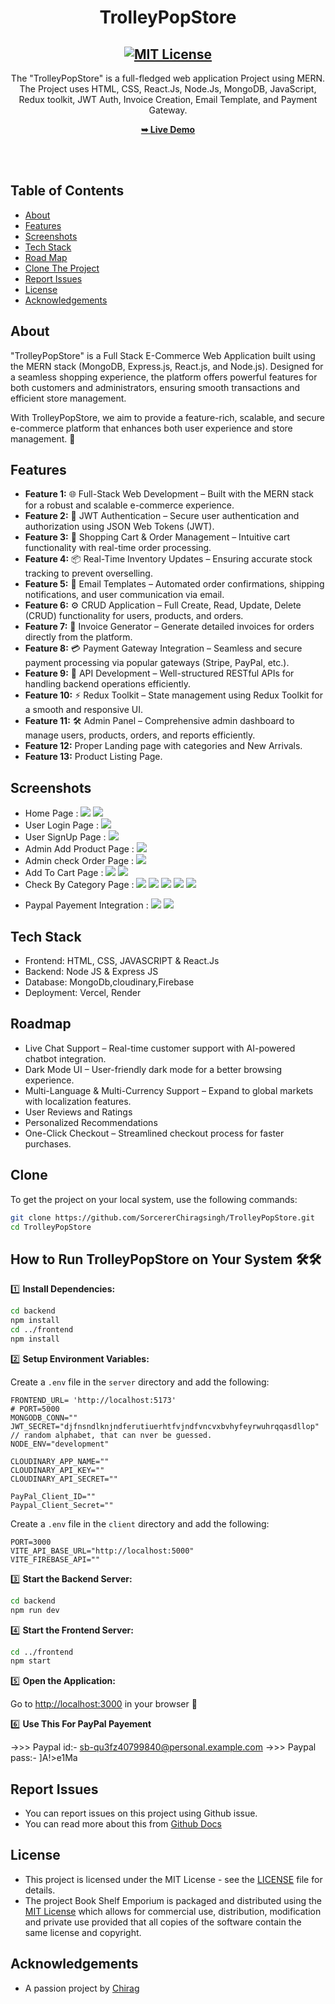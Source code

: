 <h1 align="center">TrolleyPopStore</h1>

<div align="center">

<h2 align="center">
  <a href="LICENSE">
    <img src="https://github.com/SorcererChiragsingh/TrolleyPopStore/blob/main/Images/MIT%20License.png" alt="MIT License" />
  </a>
</h2>

<p>The "TrolleyPopStore" is a full-fledged web application Project using MERN. The Project uses HTML, CSS, React.Js, Node.Js, MongoDB, JavaScript,  Redux toolkit, JWT Auth, Invoice Creation, Email Template, and Payment Gateway.</p>

<a href="https://trolleypopstore-main.onrender.com/" target="_blank"><strong>➥ Live Demo</strong></a>

</div> <br/><br/>

## Table of Contents

- [About](#about)
- [Features](#features)
- [Screenshots](#screenshots)
- [Tech Stack](#tech-stack)
- [Road Map](#roadmap)
- [Clone The Project](#clone)
- [Report Issues](#report-issues)
- [License](#license)
- [Acknowledgements](#acknowledgements)

## About

"TrolleyPopStore" is a Full Stack E-Commerce Web Application built using the MERN stack (MongoDB, Express.js, React.js, and Node.js). Designed for a seamless shopping experience, the platform offers powerful features for both customers and administrators, ensuring smooth transactions and efficient store management.

With TrolleyPopStore, we aim to provide a feature-rich, scalable, and secure e-commerce platform that enhances both user experience and store management. 🚀

## Features

- **Feature 1:** 🌐 Full-Stack Web Development – Built with the MERN stack for a robust and scalable e-commerce experience.
- **Feature 2:** 🔑 JWT Authentication – Secure user authentication and authorization using JSON Web Tokens (JWT).
- **Feature 3:** 🛒 Shopping Cart & Order Management – Intuitive cart functionality with real-time order processing.
- **Feature 4:** 📦 Real-Time Inventory Updates – Ensuring accurate stock tracking to prevent overselling.
- **Feature 5:** 📧 Email Templates – Automated order confirmations, shipping notifications, and user communication via email.
- **Feature 6:** ⚙️ CRUD Application – Full Create, Read, Update, Delete (CRUD) functionality for users, products, and orders.
- **Feature 7:** 📜 Invoice Generator – Generate detailed invoices for orders directly from the platform.
- **Feature 8:** 💳 Payment Gateway Integration – Seamless and secure payment processing via popular gateways (Stripe, PayPal, etc.).
- **Feature 9:** 📡 API Development – Well-structured RESTful APIs for handling backend operations efficiently.
- **Feature 10:** ⚡ Redux Toolkit – State management using Redux Toolkit for a smooth and responsive UI.
- **Feature 11:** 🛠️ Admin Panel – Comprehensive admin dashboard to manage users, products, orders, and reports efficiently.
- **Feature 12:** Proper Landing page with categories and New Arrivals.
- **Feature 13:** Product Listing Page.

## Screenshots
- Home Page : 
![](https://github.com/SorcererChiragsingh/TrolleyPopStore/blob/main/Images/HomePage.png)
![](https://github.com/SorcererChiragsingh/TrolleyPopStore/blob/main/Images/ListAllProducts.png)
- User Login Page :
![](https://github.com/SorcererChiragsingh/TrolleyPopStore/blob/main/Images/SignIn.png)
- User SignUp Page :
![](https://github.com/SorcererChiragsingh/TrolleyPopStore/blob/main/Images/SignUp.png)
- Admin Add Product Page :
![](https://github.com/SorcererChiragsingh/TrolleyPopStore/blob/main/Images/AdminAddNewProduct.png)
- Admin check Order Page :
![](https://github.com/SorcererChiragsingh/TrolleyPopStore/blob/main/Images/AdminCheckAllOrders.png)
- Add To Cart Page :
![](https://github.com/SorcererChiragsingh/TrolleyPopStore/blob/main/Images/AddToCart.png)
![](https://github.com/SorcererChiragsingh/TrolleyPopStore/blob/main/Images/Cart2.png)
- Check By Category Page :
![](https://github.com/SorcererChiragsingh/TrolleyPopStore/blob/main/Images/CategoryMen.png)
![](https://github.com/SorcererChiragsingh/TrolleyPopStore/blob/main/Images/CategoryWomen.png)
![](https://github.com/SorcererChiragsingh/TrolleyPopStore/blob/main/Images/Categorykids.png)
![](https://github.com/SorcererChiragsingh/TrolleyPopStore/blob/main/Images/CategoryFootwear.png)
![](https://github.com/SorcererChiragsingh/TrolleyPopStore/blob/main/Images/CategoryAccerories.png)
<!-- - Shop By Brand :
![](https://github.com/SorcererChiragsingh/TrolleyPopStore/blob/main/Images/HomePage.png)
![](https://github.com/SorcererChiragsingh/TrolleyPopStore/blob/main/Images/HomePage.png)
![](https://github.com/SorcererChiragsingh/TrolleyPopStore/blob/main/Images/HomePage.png)
![](https://github.com/SorcererChiragsingh/TrolleyPopStore/blob/main/Images/HomePage.png)
![](https://github.com/SorcererChiragsingh/TrolleyPopStore/blob/main/Images/HomePage.png) -->
- Paypal Payement Integration :
![](https://github.com/SorcererChiragsingh/TrolleyPopStore/blob/main/Images/PaypalCredentials.png)
![](https://github.com/SorcererChiragsingh/TrolleyPopStore/blob/main/Images/PaypalSelectMethod.png)

## Tech Stack

- Frontend: HTML, CSS, JAVASCRIPT & React.Js
- Backend:  Node JS & Express JS
- Database: MongoDb,cloudinary,Firebase
- Deployment: Vercel, Render


## Roadmap

 - Live Chat Support – Real-time customer support with AI-powered chatbot integration.
 - Dark Mode UI – User-friendly dark mode for a better browsing experience.
 - Multi-Language & Multi-Currency Support – Expand to global markets with localization features.
 - User Reviews and Ratings
 - Personalized Recommendations
 - One-Click Checkout – Streamlined checkout process for faster purchases.

## Clone

To get the project on your local system, use the following commands:

```bash
git clone https://github.com/SorcererChiragsingh/TrolleyPopStore.git
cd TrolleyPopStore
```

## How to Run TrolleyPopStore on Your System 🛠🛠

1️⃣ **Install Dependencies:**

```bash
cd backend
npm install
cd ../frontend
npm install
```

2️⃣ **Setup Environment Variables:**

Create a `.env` file in the `server` directory and add the following:

```env
FRONTEND_URL= 'http://localhost:5173'
# PORT=5000
MONGODB_CONN=""
JWT_SECRET="djfnsndlknjndferutiuerhtfvjndfvncvxbvhyfeyrwuhrqqasdllop" // random alphabet, that can nver be guessed.
NODE_ENV="development"

CLOUDINARY_APP_NAME=""
CLOUDINARY_API_KEY=""
CLOUDINARY_API_SECRET=""

PayPal_Client_ID=""
Paypal_Client_Secret=""
```

Create a `.env` file in the `client` directory and add the following:

```env
PORT=3000
VITE_API_BASE_URL="http://localhost:5000"
VITE_FIREBASE_API=""
```

3️⃣ **Start the Backend Server:**

```bash
cd backend
npm run dev
```

4️⃣ **Start the Frontend Server:**

```bash
cd ../frontend
npm start
```

5️⃣ **Open the Application:**

Go to [http://localhost:3000](http://localhost:3000) in your browser 🚀

6️⃣ **Use This For PayPal Payement**

->>> Paypal id:- sb-qu3fz40799840@personal.example.com
->>> Paypal pass:- ]A!>e1Ma

## Report Issues
- You can report issues on this project using Github issue.
- You can read more about this from [Github Docs](https://docs.github.com/en/issues/tracking-your-work-with-issues/creating-an-issue)

## License

- This project is licensed under the MIT License - see the [LICENSE](https://github.com/SorcererChiragsingh/TrolleyPopStore?tab=MIT-1-ov-file) file for details.
- The project Book Shelf Emporium is packaged and distributed using the [MIT License](https://choosealicense.com/licenses/mit/) which allows for commercial use, distribution, modification and private use provided that all copies of the software contain the same license and copyright.

## Acknowledgements

- A passion project by [Chirag](www.linkedin.com/in/chirag-singh-148993279)